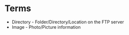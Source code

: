 # Terms

* Directory - Folder/Directory/Location on the FTP server
* Image - Photo/Picture information